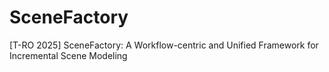 # SceneFactory
[T-RO 2025] SceneFactory: A Workflow-centric and Unified Framework for Incremental Scene Modeling
